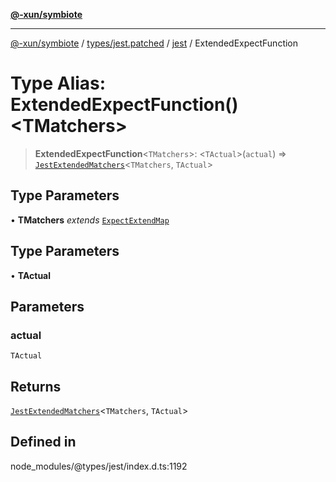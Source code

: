 [**@-xun/symbiote**](../../../../../README.md)

***

[@-xun/symbiote](../../../../../README.md) / [types/jest.patched](../../../README.md) / [jest](../README.md) / ExtendedExpectFunction

# Type Alias: ExtendedExpectFunction()\<TMatchers\>

> **ExtendedExpectFunction**\<`TMatchers`\>: \<`TActual`\>(`actual`) => [`JestExtendedMatchers`](JestExtendedMatchers.md)\<`TMatchers`, `TActual`\>

## Type Parameters

• **TMatchers** *extends* [`ExpectExtendMap`](../interfaces/ExpectExtendMap.md)

## Type Parameters

• **TActual**

## Parameters

### actual

`TActual`

## Returns

[`JestExtendedMatchers`](JestExtendedMatchers.md)\<`TMatchers`, `TActual`\>

## Defined in

node\_modules/@types/jest/index.d.ts:1192
